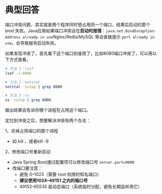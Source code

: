 # 典型回答


端口冲突问题，其实就是两个程序同时想占用同一个端口，结果后启动的那个 bind 失败。Java应用如果端口冲突会在**启动时报错**：`java.net.BindException: Address already in use`Nginx/Redis/MySQL 等会直接提示 `port already in use`。会导致服务启动失败。



如果发现冲突了，首先看下这个端口别谁用了，比如8080端口冲突了，可以用以下方式查看。



```bash
# 方法 1：lsof
lsof -i:8080

# 方法 2：netstat
netstat -tulnp | grep 8080

# 方法 3：ss
ss -tulnp | grep 8080
```

输出结果会告诉你哪个进程在占用这个端口。



定位到冲突之后，想要解决冲突有两个办法：



1、杀掉占用端口的那个进程

+ 如 kill <PID> ，或者kill -9 <PID> 

2、修改端口号重新启动

+ Java Spring Boot通过配置项可以修改端口号 `server.port=9090`
+ 改端口要注意：
    - 避免 0–1023（需要 root 权限的知名端口）
    - **建议使用1024–49151 之内的端口号**
    - 49152–65535 是动态端口（系统临时分配，避免长期监听用它）

